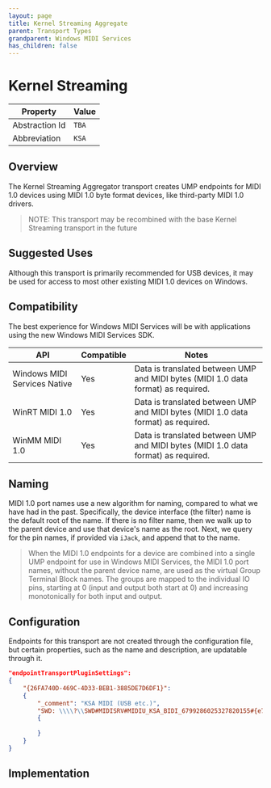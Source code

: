 ```yaml
---
layout: page
title: Kernel Streaming Aggregate
parent: Transport Types
grandparent: Windows MIDI Services
has_children: false
---
```


# Kernel Streaming

| Property | Value |
| -------- | ----- |
| Abstraction Id | `TBA` |
| Abbreviation | `KSA` |

## Overview

The Kernel Streaming Aggregator transport creates UMP endpoints for MIDI 1.0 devices using MIDI 1.0 byte format devices, like third-party MIDI 1.0 drivers.

> NOTE: This transport may be recombined with the base Kernel Streaming transport in the future

## Suggested Uses

Although this transport is primarily recommended for USB devices, it may be used for access to most other existing MIDI 1.0 devices on Windows.

## Compatibility

The best experience for Windows MIDI Services will be with applications using the new Windows MIDI Services SDK.

| API | Compatible | Notes |
| --- | ---------- | ----- |
| Windows MIDI Services Native | Yes | Data is translated between UMP and MIDI bytes (MIDI 1.0 data format) as required. |
| WinRT MIDI 1.0 | Yes | Data is translated between UMP and MIDI bytes (MIDI 1.0 data format) as required. |
| WinMM MIDI 1.0 | Yes | Data is translated between UMP and MIDI bytes (MIDI 1.0 data format) as required. |

## Naming

MIDI 1.0 port names use a new algorithm for naming, compared to what we have had in the past. Specifically, the device interface (the filter) name is the default root of the name. If there is no filter name, then we walk up to the parent device and use that device's name as the root. Next, we query for the pin names, if provided via `iJack`, and append that to the name.

> When the MIDI 1.0 endpoints for a device are combined into a single UMP endpoint for use in Windows MIDI Services, the MIDI 1.0 port names, without the parent device name, are used as the virtual Group Terminal Block names. The groups are mapped to the individual IO pins, starting at 0 (input and output both start at 0) and increasing monotonically for both input and output.

## Configuration

Endpoints for this transport are not created through the configuration file, but certain properties, such as the name and description, are updatable through it.

```json
"endpointTransportPluginSettings":
{
    "{26FA740D-469C-4D33-BEB1-3885DE7D6DF1}":
    {
        "_comment": "KSA MIDI (USB etc.)",
        "SWD: \\\\?\\SWD#MIDISRV#MIDIU_KSA_BIDI_6799286025327820155#{e7cce071-3c03-423f-88d3-f1045d02552b}":
        {
            
        }
    }
}
```

## Implementation


